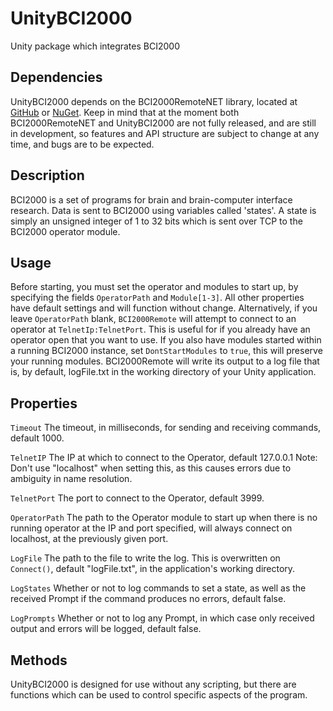 UnityBCI2000
===
Unity package which integrates BCI2000



Dependencies
---
UnityBCI2000 depends on the BCI2000RemoteNET library, located at
[GitHub](https://github.com/neurotechcenter/BCI2000RemoteNET) or [NuGet](https://www.nuget.org/packages/BCI2000RemoteNET).
Keep in mind that at the moment both BCI2000RemoteNET and UnityBCI2000 are not fully released,
and are still in development, so features and API structure are subject to change at any time,
and bugs are to be expected.


Description
---
BCI2000 is a set of programs for brain and brain-computer interface research.
Data is sent to BCI2000 using variables called 'states'. A state is simply an unsigned
integer of 1 to 32 bits which is sent over TCP to the BCI2000 operator module.

Usage
---
Before starting, you must set the operator and modules to start up, by specifying the fields
`OperatorPath` and `Module[1-3]`. All other properties have default settings and will function without change.
Alternatively, if you leave `OperatorPath` blank, `BCI2000Remote` will attempt to connect to an operator at
`TelnetIp:TelnetPort`. This is useful for if you already have an operator open that you want to use. If you also
have modules started within a running BCI2000 instance, set `DontStartModules` to `true`, this will preserve
your running modules.
BCI2000Remote will write its output to a log file that is, by default, logFile.txt in the working directory of your Unity application.

Properties
---
`Timeout`
The timeout, in milliseconds, for sending and receiving commands, default 1000.

`TelnetIP`
The IP at which to connect to the Operator, default 127.0.0.1
Note: Don't use "localhost" when setting this, as this causes errors due to ambiguity in name resolution.

`TelnetPort`
The port to connect to the Operator, default 3999.

`OperatorPath`
The path to the Operator module to start up when there is no running operator at the IP and port specified, will always connect on localhost, at the previously given port.

`LogFile`
The path to the file to write the log. This is overwritten on `Connect()`, default "logFile.txt", in the application's working directory.

`LogStates`
Whether or not to log commands to set a state, as well as the received Prompt if the command produces no errors, default false.

`LogPrompts`
Whether or not to log any Prompt, in which case only received output and errors will be logged, default false.



Methods
---
UnityBCI2000 is designed for use without any scripting, but there are functions which can be used to control specific aspects of the program.
